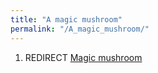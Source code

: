 ```yaml
---
title: "A magic mushroom"
permalink: "/A_magic_mushroom/"
---
```


1.  REDIRECT [Magic mushroom](Magic_mushroom "wikilink")